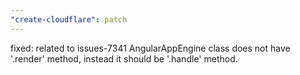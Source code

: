 ```yaml
---
"create-cloudflare": patch
---
```


fixed: related to issues-7341
AngularAppEngine class does not have '.render' method,
instead it should be '.handle' method.
